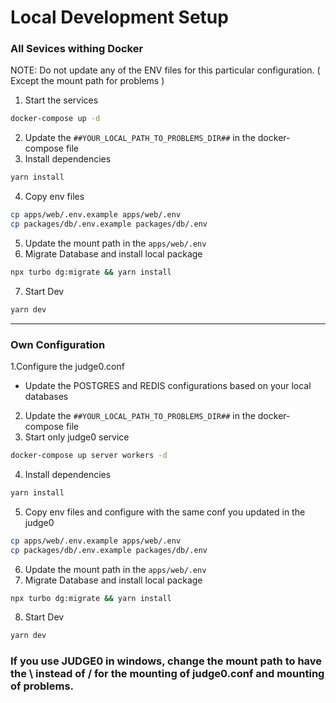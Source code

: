 # Local Development Setup
### All Sevices withing Docker
NOTE: Do not update any of the ENV files for this particular configuration. ( Except the mount path for problems )
1. Start the services
```bash
docker-compose up -d
```
2. Update the ``##YOUR_LOCAL_PATH_TO_PROBLEMS_DIR##`` in the docker-compose file
3. Install dependencies
```bash
yarn install
```
4. Copy env files
```bash
cp apps/web/.env.example apps/web/.env
cp packages/db/.env.example packages/db/.env
```
5. Update the mount path in the ``apps/web/.env``
6. Migrate Database and install local package
```bash
npx turbo dg:migrate && yarn install
```
7. Start Dev
```bash
yarn dev
```
---
### Own Configuration

1.Configure the judge0.conf
  - Update the POSTGRES and REDIS configurations based on your local databases
2. Update the ``##YOUR_LOCAL_PATH_TO_PROBLEMS_DIR##`` in the docker-compose file
3. Start only judge0 service
```bash
docker-compose up server workers -d
```
4. Install dependencies
```bash
yarn install
```
5. Copy env files and configure with the same conf you updated in the judge0
```bash
cp apps/web/.env.example apps/web/.env
cp packages/db/.env.example packages/db/.env
```
6. Update the mount path in the ``apps/web/.env``
7. Migrate Database and install local package
```bash
npx turbo dg:migrate && yarn install
```
8. Start Dev
```bash
yarn dev
```

### If you use JUDGE0 in windows, change the mount path to have the \ instead of / for the mounting of judge0.conf and mounting of problems.
